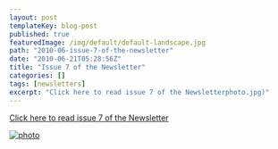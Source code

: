 ```yaml
---
layout: post
templateKey: blog-post
published: true
featuredImage: /img/default/default-landscape.jpg
path: "2010-06-issue-7-of-the-newsletter"
date: "2010-06-21T05:28:56Z"
title: "Issue 7 of the Newsletter"
categories: []
tags: [newsletters]
excerpt: "Click here to read issue 7 of the Newsletterphoto.jpg)"
---
```


[Click here to read issue 7 of the Newsletter](https://landirani.org/pdfs/newsletters/Newsletter_7.pdf)

[![photo](<https://www.landirani.org/image_library/news/full_size/4c1f1553ca7fenewsletter_7.pdf_(page_1_of_4).jpg>)](https://landirani.org/pdfs/newsletters/Newsletter_7.pdf)
